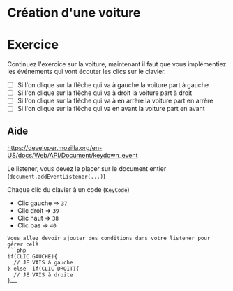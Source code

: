 # Création d'une voiture

# Exercice

Continuez l'exercice sur la voiture, maintenant il faut que vous implémentiez les événements qui vont écouter les clics sur le clavier.

- [ ] Si l'on clique sur la flèche qui va à gauche la voiture part à gauche
- [ ] Si l'on clique sur la flèche qui va à droit la voiture part à droit
- [ ] Si l'on clique sur la flèche qui va à en arrère la voiture part en arrère
- [ ] Si l'on clique sur la flèche qui va en avant la voiture part en avant

## Aide

https://developer.mozilla.org/en-US/docs/Web/API/Document/keydown_event

Le listener, vous devez le placer sur le document entier (`document.addEventListener(...)`)

Chaque clic du clavier à un code (`KeyCode`)

- Clic gauche => `37`
- Clic droit => `39`
- Clic haut => `38`
- Clic bas => `40`

````
Vous allez devoir ajouter des conditions dans votre listener pour gérer celà
```php
if(CLIC GAUCHE){
  // JE VAIS à gauche
} else  if(CLIC DROIT){
  // JE VAIS à droite
}……
````
